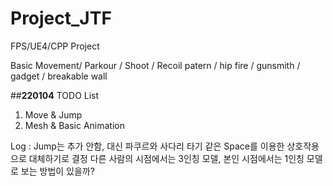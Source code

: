 # Project_JTF
FPS/UE4/CPP Project

Basic Movement/ Parkour
/ Shoot / Recoil patern / hip fire / gunsmith / gadget
/ breakable wall

##__220104__ TODO List

1. Move & Jump
2. Mesh & Basic Animation   
   
Log : Jump는 추가 안함, 대신 파쿠르와 사다리 타기 같은 Space를 이용한 상호작용으로 대체하기로 결정
다른 사람의 시점에서는 3인칭 모델, 본인 시점에서는 1인칭 모델로 보는 방법이 있을까?